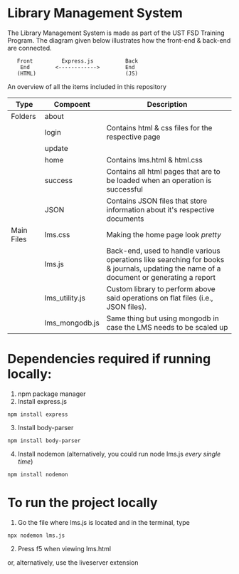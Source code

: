 # Library Management System

The Library Management System is made as part of the UST FSD Training Program. The diagram given below illustrates how the front-end & back-end are connected.
    
       Front         Express.js          Back     
        End        <------------>        End      
       (HTML)                            (JS)   
  An overview of all the items included in this repository
  
  | Type | Compoent | Description | 
  |------------|------------|------------|
  | Folders | about   |                             |
  |         | login   |                  Contains html & css files for the respective page            |
  |         | update  |                                                                               |
  | | home | Contains lms.html & html.css |
  |         | success | Contains all html pages that are to be loaded when an operation is successful |
  |         | JSON    | Contains JSON files that store information about it's respective documents |
  | Main Files  | lms.css | Making the home page look *pretty* |
  |         | lms.js | Back-end, used to handle various operations like searching for books & journals, updating the name of a document or generating a report |
  |         | lms_utility.js | Custom library to perform above said operations on flat files (i.e., JSON files). |
  |        | lms_mongodb.js | Same thing but using mongodb in case the LMS needs to be scaled up  |
  
 # Dependencies required if running locally:
  1) npm package manager
  2) Install express.js
  ```
  npm install express
  ```
  3) Install body-parser
  ```
  npm install body-parser
  ```
  4) Install nodemon (alternatively, you could run node lms.js *every single time*)
  ```
  npm install nodemon 
  ```
  
# To run the project locally
1) Go the file where lms.js is located and in the terminal, type
```
npx nodemon lms.js
```
2) Press f5 when viewing lms.html

or, alternatively, use the liveserver extension
